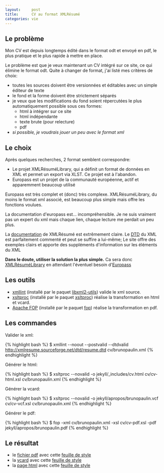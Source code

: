 ```yaml
---
layout:     post
title:      CV au format XMLRésumé
categories: vie
---
```


## Le problème

Mon CV est depuis longtemps édité dans le format odt et envoyé en pdf, le plus pratique et le plus rapide à mettre en place.

Le problème est que je veux maintenant un CV intégré sur ce site, ce qui élimine le format odt. Quite à changer de format, j'ai listé mes critères de choix:

- toutes les sources doivent être versionnées et éditables avec un simple éditeur de texte
- le fond et la forme doivent être strictement séparés
- je veux que les modifications du fond soient répercutées le plus automatiquement possible sous ces formes:
   - html à intégrer sur ce site
   - html indépendante
   - texte brute (pour relecture)
   - pdf
- _si possible, je voudrais jouer un peu avec le format xml_

## Le choix

Après quelques recherches, 2 format semblent correspondre:

- Le projet XMLRésuméLibrary, qui a définit un format de données en XML et permet un export via XLST. Ce projet est à l'abandon.
- Europass est un projet de la communauté européenne, actif et apparemment beaucoup utilisé

Europass est très complet et (donc) très complexe. XMLRésuméLibrary, du moins le format xml associé, est beaucoup plus simple mais offre les fonctions voulues.

La documentation d'europass est... incompréhensible. Je ne suis vraiment pas un expert du xml mais chaque lien, chaque lecture me perdait un peu plus.

La [documentation] de XMLRésumé est extrêmement claire. Le [DTD] du XML est parfaitement commenté et peut se suffire a lui-même; Le site offre des exemples clairs et apporte des suppléments d'information sur les éléments du XML

**Dans le doute, utiliser la solution la plus simple.** Ca sera donc [XMLRésuméLibrary] en attendant l'éventuel besoin d'[Europass]

## Les outils

* [xmllint]  (installé par le paquet [libxml2-utils](apt://libxml2-utils)) valide le xml source. 
* [xsltproc]  (installé par le paquet [xsltproc](apt://xsltproc)) réalise la transformation en html et vcard. 
* [Apache FOP]  (installé par le paquet [fop](apt://fop)) réalise la transformation en pdf.

## Les commandes

Valider le xml:

{% highlight bash %}
$ xmllint --noout --postvalid --dtdvalid http://xmlresume.sourceforge.net/dtd/resume.dtd cv/brunopaulin.xml 
{% endhighlight %}

Générer le html:

{% highlight bash %}
$ xsltproc --novalid -o jekyll/_includes/cv.html cv/cv-html.xsl cv/brunopaulin.xml 
{% endhighlight %}

Générer la vcard:

{% highlight bash %}
$ xsltproc --novalid -o jekyll/apropos/brunopaulin.vcf cv/cv-vcf.xsl cv/brunopaulin.xml 
{% endhighlight %}

Générer le pdf:

{% highlight bash %}
$ fop -xml cv/brunopaulin.xml -xsl cv/cv-pdf.xsl -pdf jekyll/apropos/brunopaulin.pdf
{% endhighlight %}


## Le résultat

* le [fichier pdf](/apropos/brunopaulin.pdf) avec cette [feuille de style](https://github.com/bpaulin/bpaulin.net/blob/master/cv/cv-pdf.xsl)
* la [vcard](/apropos/brunopaulin.vcf) avec cette [feuille de style](https://github.com/bpaulin/bpaulin.net/blob/master/cv/cv-vcf.xsl)
* la [page html](/apropos/) avec cette [feuille de style](https://github.com/bpaulin/bpaulin.net/blob/master/cv/cv-html.xsl)

[grunt-xsltproc]: https://npmjs.org/package/grunt-xsltproc
[XMLRésuméLibrary]: http://xmlresume.sourceforge.net/
[documentation]: http://xmlresume.sourceforge.net/user-guide/index.html
[DTD]: http://xmlresume.sourceforge.net/dtd/resume.dtd
[Europass]: http://interop.europass.cedefop.europa.eu/data-model/xml-resources/
[xmllint]: http://xmlsoft.org/xmllint.html
[libxml2-utils]: apt://libxml2-utils
[xsltproc]: http://xmlsoft.org/XSLT/xsltproc.html
[Apache FOP]: http://xmlgraphics.apache.org/fop/